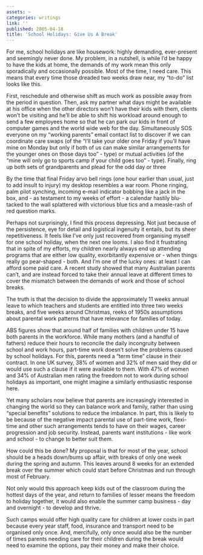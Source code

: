 ```yaml
---
assets: ~
categories: writings
link: ''
published: 2005-04-18
title: 'School Holidays: Give Us A Break'
---
```

For me, school holidays are like housework: highly demanding,
ever-present and seemingly never done. My problem, in a nutshell, is
while I’d be happy to have the kids at home, the demands of my work mean
this only sporadically and occasionally possible. Most of the time, I
need care. This means that every time those dreaded two weeks draw near,
my “to-do” list looks like this.

First, reschedule and otherwise shift as much work as possible away from
the period in question. Then, ask my partner what days might be
available at his office when the other directors won’t have their kids
with them, clients won’t be visiting and he’ll be able to shift his
workload around enough to send a few employees home so that he can park
our kids in front of computer games and the world wide web for the day.
Simultaneously SOS everyone on my “working parents” email contact list
to discover if we can coordinate care swaps (of the “I’ll take your
older one Friday if you’ll have mine on Monday but only if both of us
can make similar arrangements for the younger ones on those days too” -
type) or mutual activities (of the “mine will only go to sports camp if
your child goes too” - type). Finally, ring up both sets of grandparents
and plead for the odd day or three

By the time that final Friday arvo bell rings (one hour earlier than
usual, just to add insult to injury) my desktop resembles a war room.
Phone ringing, palm pilot synching, incoming e-mail indicator bobbing
like a jack in the box, and - as testament to my weeks of effort - a
calendar hastily blu-tacked to the wall splattered with victorious blue
tics and a measle-rash of red question marks.

Perhaps not surprisingly, I find this process depressing. Not just
because of the persistence, eye for detail and logistical ingenuity it
entails, but its sheer repetitiveness. It feels like I’ve only just
recovered from organising myself for one school holiday, when the next
one looms. I also find it frustrating that in spite of my efforts, my
children nearly always end up attending programs that are either low
quality, exorbitantly expensive or - when things really go pear-shaped -
both. And I’m one of the lucky ones: at least I can afford some paid
care. A recent study showed that many Australian parents can’t, and are
instead forced to take their annual leave at different times to cover
the mismatch between the demands of work and those of school breaks.

The truth is that the decision to divide the approximately 11 weeks
annual leave to which teachers and students are entitled into three two
weeks breaks, and five weeks around Christmas, reeks of 1950s
assumptions about parental work patterns that have relevance for
families of today.

ABS figures show that around half of families with children under 15
have both parents in the workforce. While many mothers (and a handful of
fathers) reduce their hours to reconcile the daily incongruity between
school and work hours, part-time work doesn’t solve the problems caused
by school holidays. For this, parents need a “term time” clause in their
contract. In one UK survey, 38% of women and 32% of men said they did or
would use such a clause if it were available to them. With 47% of women
and 34% of Australian men rating the freedom not to work during school
holidays as important, one might imagine a similarly enthusiastic
response here.

Yet many scholars now believe that parents are increasingly interested
in changing the world so they can balance work and family, rather than
using “special benefits” solutions to reduce the imbalance. In part,
this is likely to be because of the negative impact parental use of
part-time work, flexi-time and other such arrangements tends to have on
their wages, career progression and job security. Instead, parents want
institutions - like work and school - to change to better suit them.

How could this be done? My proposal is that for most of the year, school
should be a heads down/bums up affair, with breaks of only one week
during the spring and autumn. This leaves around 8 weeks for an extended
break over the summer which could start before Christmas and run through
most of February.

Not only would this approach keep kids out of the classroom during the
hottest days of the year, and return to families of lesser means the
freedom to holiday together, it would also enable the summer camp
business - day and overnight - to develop and thrive.

Such camps would offer high quality care for children at lower costs in
part because every year staff, food, insurance and transport need to be
organised only once. And, mercifully, only once would also be the number
of times parents needing care for their children during the break would
need to examine the options, pay their money and make their choice.